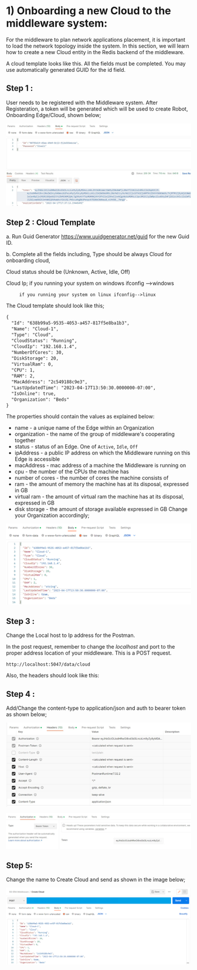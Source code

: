 # 1) Onboarding a new Cloud to the middleware system:

For the middleware to plan network applications placement, it is important to load the network topology inside the system. In this section, we will learn how to create a new Cloud entity in the Redis backend of the middleware.

A cloud template looks like this. All the fields must be completed. You may use automatically generated GUID for the id field. 

## Step 1 :  
User needs to be registered with the Middleware system. After Registeration, a token will be generated which will be used to create Robot, Onboarding Edge/Cloud, shown below; 

![image](img/tokengenerated.jpg)

## Step 2 : Cloud Template

a. Run Guid Generator https://www.uuidgenerator.net/guid for the new Guid ID.

b. Complete all the fields including, 
Type should be always Cloud for onboarding cloud, 

Cloud status should be (Unknown, Active, Idle, Off)

Cloud Ip; if you running your system on windows 
                     ifconfig -->windows
                  
         if you running your system on linux ifconfig-->linux

The Cloud template should look like this; 

```
{
  "Id": "638b99a5-9535-4053-a457-817f5e8ba1b3",
  "Name": "Cloud-1",
  "Type": "Cloud",
  "CloudStatus": "Running",
  "CloudIp": "192.168.1.4",
  "NumberOfCores": 30,
  "DiskStorage": 20,
  "VirtualRam": 0,
  "CPU": 1,
  "RAM": 2,
  "MacAddress": "2c549188c9e3",
  "LastUpdatedTime": "2023-04-17T13:50:30.0000000-07:00",
  "IsOnline": true,
  "Organization": "Beds"
}
```
The properties should contain the values as explained below:

* name - a unique name of the Edge within an Organization
* organization - the name of the group of middleware's cooperating together
* status - status of an Edge. One of `Active`, `Idle`, `Off`
* ipAddress - a public IP address on which the Middleware running on this Edge is accessible
* macAddress - mac address of a machine the Middleware is running on
* cpu - the number of the CPUs the machine has
* number of cores - the number of cores the machine consists of
* ram - the amount of memory the machine has at its disposal, expressed in GB
* virtual ram - the amount of virtual ram the machine has at its disposal, expressed in GB
* disk storage - the amount of storage available expressed in GB
Change your Organization accordingly; 

![image](img/cloud%20template.png)

## Step 3 : 
Change the Local host to Ip address for the Postman.

In the post request, remember to change the *localhost* and port to the proper address location of your middleware. This is a POST request.
```
http://localhost:5047/data/cloud 
```
Also, the headers should look like this:

## Step 4 :

Add/Change the content-type to application/json and auth to bearer token as shown below; 

![image](img/Content-type.jpg)

![image](img/Auth.jpg)

## Step 5: 

Change the name to Create Cloud and send as shown in the image below; 

![image](img/Cloud%20send%20request.png)













